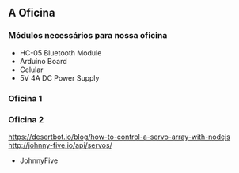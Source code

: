 ## A Oficina

### Módulos necessários para nossa oficina

* HC-05 Bluetooth Module
* Arduino Board
* Celular
* 5V 4A DC Power Supply

### Oficina 1

### Oficina 2

https://desertbot.io/blog/how-to-control-a-servo-array-with-nodejs
http://johnny-five.io/api/servos/

* JohnnyFive